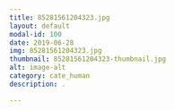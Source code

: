 ```yaml
---
title: 85281561204323.jpg
layout: default
modal-id: 100
date: 2019-06-28
img: 85281561204323.jpg
thumbnail: 85281561204323-thumbnail.jpg
alt: image-alt
category: cate_human
description: .

---
```

